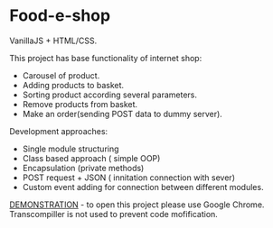 # Food-e-shop

VanillaJS + HTML/CSS. 

This project has base functionality of internet shop: 
- Carousel of product. 
- Adding products to basket.
- Sorting product according several parameters. 
- Remove products from basket.
- Make an order(sending POST data to dummy server).

Development approaches:
- Single module structuring 
- Class based approach ( simple OOP)
- Encapsulation (private methods) 
- POST request + JSON ( innitation connection with sever)
- Custom event adding for connection between different modules.


[DEMONSTRATION](https://peoplecanfly1.github.io/food-e-shop/)  - to open this project please use Google Chrome. Transcompiller is not used to prevent code mofification.
